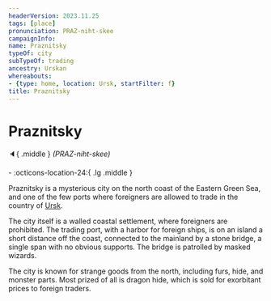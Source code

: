 ```yaml
---
headerVersion: 2023.11.25
tags: [place]
pronunciation: PRAZ-niht-skee
campaignInfo:
name: Praznitsky
typeOf: city
subTypeOf: trading
ancestry: Urskan
whereabouts:
- {type: home, location: Ursk, startFilter: f}
title: Praznitsky
---
```

# Praznitsky
:speaker:{ .middle } *(PRAZ-niht-skee)*  
<div class="grid cards ext-narrow-margin ext-one-column" markdown>
-    :octicons-location-24:{ .lg .middle }   
</div>


Praznitsky is a mysterious city on the north coast of the Eastern Green Sea, and one of the few ports where foreigners are allowed to trade in the country of [Ursk](<./ursk.md>). 

The city itself is a walled coastal settlement, where foreigners are prohibited. The trading port, with a harbor for foreign ships, is on an island a short distance off the coast, connected to the mainland by a stone bridge, a single span with no obvious supports. The bridge is patrolled by masked wizards. 

The city is known for strange goods from the north, including furs, hide, and monster parts. Most prized of all is dragon hide, which is sold for exorbitant prices to foreign traders. 

